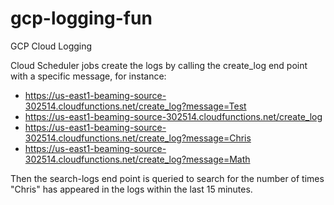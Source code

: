 # gcp-logging-fun
GCP Cloud Logging

Cloud Scheduler jobs create the logs by calling the create_log end point with a specific message, for instance:

- https://us-east1-beaming-source-302514.cloudfunctions.net/create_log?message=Test
- https://us-east1-beaming-source-302514.cloudfunctions.net/create_log
- https://us-east1-beaming-source-302514.cloudfunctions.net/create_log?message=Chris
- https://us-east1-beaming-source-302514.cloudfunctions.net/create_log?message=Math

Then the search-logs end point is queried to search for the number of times "Chris" has appeared in the logs within the
last 15 minutes.

